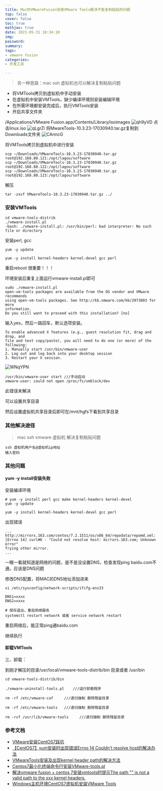 ```yaml
---
title: Mac的VMwareFusion安装VMware Tools解决不能复制粘贴的问题
top: false
cover: false
toc: true
mathjax: true
date: 2021-05-31 10:34:10
img:
password:
summary:
tags:
- vmware fusion
categories:
- 开发工具

---
```



> 另一种思路：mac ssh 虚拟机也可以解决复制粘贴问题

<!--more-->

- 将VMTools拷贝到虚拟机中手动安装
- 在虚拟机中安装VMTools，缺少编译环境则安装编辑环境
- 在所需环境都安装完成后，执行VMTools安装
- 开启共享文件夹

/Applications/VMware Fusion.app/Contents/Library/isoimages
![qh9yVD](https://aamuqiao.oss-cn-beijing.aliyuncs.com/uPic/qh9yVD.png)
点击linux.iso
![qLgrZi](https://aamuqiao.oss-cn-beijing.aliyuncs.com/uPic/qLgrZi.png)
将MwareTools-10.3.23-17030940.tar.gz复制到Downloads文件夹
![CAnncG](https://aamuqiao.oss-cn-beijing.aliyuncs.com/uPic/CAnncG.png)

将VMTools拷贝到虚拟机中进行安装
```
scp ~/Downloads/VMwareTools-10.3.23-17030940.tar.gz root@192.168.80.121:/opt/lagou/software
scp ~/Downloads/VMwareTools-10.3.23-17030940.tar.gz root@192.168.80.122:/opt/lagou/software
scp ~/Downloads/VMwareTools-10.3.23-17030940.tar.gz root@192.168.80.123:/opt/lagou/software
```

解压
```
tar -zxvf VMwareTools-10.3.23-17030940.tar.gz ../
```
### 安装VMTools
```
cd vmware-tools-distrib
./vmware-install.pl 
-bash: ./vmware-install.pl: /usr/bin/perl: bad interpreter: No such file or directory
```

安装perl, gcc


```
yum -y update

yum -y install kernel-headers kernel-devel gcc perl
```

重启reboot 很重要！！！

环境安装后重复上面运行vmware-install.pl即可

```
sudo ./vmware-install.pl 
open-vm-tools packages are available from the OS vendor and VMware recommends 
using open-vm-tools packages. See http://kb.vmware.com/kb/2073803 for more 
information.
Do you still want to proceed with this installation? [no]
```
输入yes，然后一路回车，默认选项安装。

```
To enable advanced X features (e.g., guest resolution fit, drag and drop, and 
file and text copy/paste), you will need to do one (or more) of the following:
1. Manually start /usr/bin/vmware-user
2. Log out and log back into your desktop session
3. Restart your X session.
```

![WNqYPN](https://aamuqiao.oss-cn-beijing.aliyuncs.com/uPic/WNqYPN.png)

```
/usr/bin/vmware-user start ///手动启动
vmware-user: could not open /proc/fs/vmblock/dev
```
此错误未解决

可以设置共享目录

然后设置虚拟机共享目录后即可在/mnt/hgfs下看到共享目录

### 其他解决途径

> mac ssh vmware 虚拟机 解决复制粘贴问题

```
ssh 虚拟机用户名@虚拟机ip地址
输入密码
```


### 其他问题
#### yum -y install安装失败
安装编译环境

```
# yum -y install perl gcc make kernel-headers kernel-devel
yum -y update

yum -y install kernel-headers kernel-devel gcc perl
```
出现错误
```
...
http://mirrors.163.com/centos/7.2.1511/os/x86_64/repodata/repomd.xml: [Errno 14] curl#6 - "Could not resolve host: mirrors.163.com; Unknown error"
Trying other mirror.
...
```
一眼一看就知道是网络的问题，是不是没设置DNS，检查发现ping baidu.com不通，应该是DNS问题

修改DNS配置，将MAC的DNS地址添加进来
```
vi /etc/sysconfig/network-scripts/ifcfg-ens33

DNS1=xxxx
DNS2=xxxx

# 保存退出，重启网络服务
systemctl restart network 或者 service network restart
```
重启网络后，能正常ping通baidu.com

继续执行

#### 卸载VMTools

三、卸载：

到刚才解压的目录/usr/local/vmware-tools-distrib/bin 目录或者 /usr/bin

```
cd vmware-tools-distrib/bin

./vmware-uninstall-tools.pl    ///运行卸载程序

rm -rf /etc/vmware-caf     ///递归强制 删除残留目录

rm -rf /etc/vmware-tools   ///递归强制 删除残留目录

rm -rvf /usr/lib/vmware-tools     ///递归强制 删除残留目录

```
### 参考文档
- [VMware安装CentOS7踩坑](https://www.cnblogs.com/joxin/p/9700653.html)
- [【CentOS7】yum安装时出现错误Errno 14 Couldn't resolve host的解决办法](https://blog.csdn.net/yuesichiu/article/details/53351324)
- [VMwareTools安装及出现kernel header path的解决方法](https://blog.csdn.net/u013162548/article/details/45567681/)
- [Centos7最小化终端命令行安装VMware-tools.pl](https://blog.csdn.net/z69183787/article/details/79283313)
- [解决vmware fusion + centos 7安装vmtools时提示The path "" is not a valid path to the xxx kernel headers.](https://blog.csdn.net/sirchenhua/article/details/49719659)
- [Windows主机环境CentOS7虚拟机安装VMware Tools](https://finolo.gy/2020/01/Windows%E4%B8%BB%E6%9C%BA%E7%8E%AF%E5%A2%83CentOS7%E8%99%9A%E6%8B%9F%E6%9C%BA%E5%AE%89%E8%A3%85VMware-Tools/)